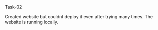Task-02

Created website but couldnt deploy it even after trying many times. The website is running locally.